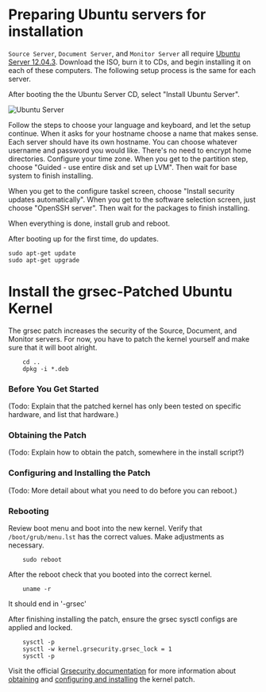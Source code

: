 Preparing Ubuntu servers for installation
=========================================

`Source Server`, `Document Server`, and `Monitor Server` all require [Ubuntu Server 12.04.3](http://www.ubuntu.com/download/server). Download the ISO, burn it to CDs, and begin installing it on each of these computers. The following setup process is the same for each server.

After booting the the Ubuntu Server CD, select "Install Ubuntu Server".

![Ubuntu Server](https://raw.github.com/freedomofpress/securedrop/master/docs/images/ubuntu_server.png?login=micahflee&token=9cee0154d755d4a03775cf9dad99d497)

Follow the steps to choose your language and keyboard, and let the setup continue. When it asks for your hostname choose a name that makes sense. Each server should have its own hostname.  You can choose whatever username and password you would like. There's no need to encrypt home directories. Configure your time zone. When you get to the partition step, choose "Guided - use entire disk and set up LVM". Then wait for base system to finish installing. 

When you get to the configure taskel screen, choose "Install security updates automatically". When you get to the software selection screen, just choose "OpenSSH server". Then wait for the packages to finish installing.

When everything is done, install grub and reboot.

After booting up for the first time, do updates.

    sudo apt-get update
    sudo apt-get upgrade

Install the grsec-Patched Ubuntu Kernel
=======================================

The grsec patch increases the security of the Source, Document, and Monitor servers. For now, you have to patch the kernel yourself and make sure that it will boot alright.

        cd ..  
        dpkg -i *.deb  

### Before You Get Started

(Todo: Explain that the patched kernel has only been tested on specific hardware, and list that hardware.)
        
### Obtaining the Patch

(Todo: Explain how to obtain the patch, somewhere in the install script?)

### Configuring and Installing the Patch

(Todo: More detail about what you need to do before you can reboot.)

### Rebooting

Review boot menu and boot into the new kernel. Verify that `/boot/grub/menu.lst` has the correct values. Make adjustments as necessary.

        sudo reboot 

After the reboot check that you booted into the correct kernel.   

        uname -r  

It should end in '-grsec'  

After finishing installing the patch, ensure the grsec sysctl configs are applied and locked.

        sysctl -p  
        sysctl -w kernel.grsecurity.grsec_lock = 1  
        sysctl -p 
        
Visit the official [Grsecurity documentation](http://en.wikibooks.org/wiki/Grsecurity) for more information about [obtaining](http://en.wikibooks.org/wiki/Grsecurity/Obtaining_grsecurity) and [configuring and installing](http://en.wikibooks.org/wiki/Grsecurity/Configuring_and_Installing_grsecurity) the kernel patch.
